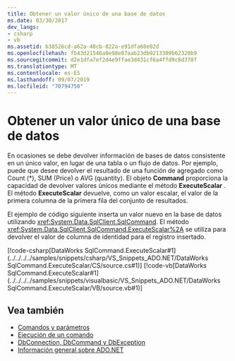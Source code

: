 ```yaml
---
title: Obtener un valor único de una base de datos
ms.date: 03/30/2017
dev_langs:
- csharp
- vb
ms.assetid: b38526cd-a62a-48cb-822a-e91dfa68e02d
ms.openlocfilehash: fb43d21546a0e98e87aab23db9213309b62320b9
ms.sourcegitcommit: d2e1dfa7ef2d4e9ffae3d431cf6a4ffd9c8d378f
ms.translationtype: MT
ms.contentlocale: es-ES
ms.lasthandoff: 09/07/2019
ms.locfileid: "70794750"
---
```

# <a name="obtaining-a-single-value-from-a-database"></a>Obtener un valor único de una base de datos
En ocasiones se debe devolver información de bases de datos consistente en un único valor, en lugar de una tabla o un flujo de datos. Por ejemplo, puede que desee devolver el resultado de una función de agregado como Count (\*), SUM (Price) o AVG (quantity). El objeto **Command** proporciona la capacidad de devolver valores únicos mediante el método **ExecuteScalar** . El método **ExecuteScalar** devuelve, como un valor escalar, el valor de la primera columna de la primera fila del conjunto de resultados.  
  
 El ejemplo de código siguiente inserta un valor nuevo en la base de datos utilizando <xref:System.Data.SqlClient.SqlCommand>. El método <xref:System.Data.SqlClient.SqlCommand.ExecuteScalar%2A> se utiliza para devolver el valor de columna de identidad para el registro insertado.  
  
 [!code-csharp[DataWorks SqlCommand.ExecuteScalar#1](../../../../samples/snippets/csharp/VS_Snippets_ADO.NET/DataWorks SqlCommand.ExecuteScalar/CS/source.cs#1)]
 [!code-vb[DataWorks SqlCommand.ExecuteScalar#1](../../../../samples/snippets/visualbasic/VS_Snippets_ADO.NET/DataWorks SqlCommand.ExecuteScalar/VB/source.vb#1)]  
  
## <a name="see-also"></a>Vea también

- [Comandos y parámetros](commands-and-parameters.md)
- [Ejecución de un comando](executing-a-command.md)
- [DbConnection, DbCommand y DbException](dbconnection-dbcommand-and-dbexception.md)
- [Información general sobre ADO.NET](ado-net-overview.md)
